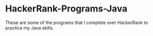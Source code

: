 # HackerRank-Programs-Java
These are some of the programs that I complete over HackerRank to practice my Java skills.
